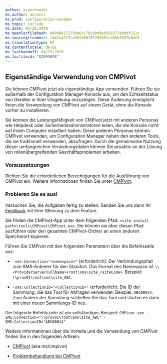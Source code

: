 ```yaml
---
author: aczechowski
ms.author: aaroncz
ms.prod: configuration-manager
ms.topic: include
ms.date: 04/26/2019
ms.openlocfilehash: 880d8417279ba6c176c99d9e0568277e00bf211c
ms.sourcegitcommit: 1442a4717ca362d38101785851cd45b2687b64e5
ms.translationtype: HT
ms.contentlocale: de-DE
ms.lasthandoff: 04/23/2020
ms.locfileid: "82095898"
---
```

## <a name="cmpivot-standalone"></a><a name="bkmk_cmpivot"></a> Eigenständige Verwendung von CMPivot
<!--3555890-->

Sie können CMPivot jetzt als eigenständige App verwenden. Führen Sie sie außerhalb der Configuration Manager-Konsole aus, um den Echtzeitstatus von Geräten in Ihrer Umgebung anzuzeigen. Diese Änderung ermöglicht Ihnen die Verwendung von CMPivot auf einem Gerät, ohne die Konsole vorher zu installieren.

Sie können die Leistungsfähigkeit von CMPivot jetzt mit anderen Personas wie Helpdesk oder Sicherheitsadministratoren teilen, die die Konsole nicht auf ihrem Computer installiert haben. Diese anderen Personas können CMPivot verwenden, um Configuration Manager neben den anderen Tools, die sie traditionell verwenden, abzufragen. Durch die gemeinsame Nutzung dieser umfangreichen Verwaltungsdaten können Sie proaktiv an der Lösung von rollenübergreifenden Geschäftsproblemen arbeiten.

### <a name="prerequisites"></a>Voraussetzungen

Richten Sie die erforderlichen Berechtigungen für die Ausführung von CMPivot ein. Weitere Informationen finden Sie unter [CMPivot](../../../../servers/manage/cmpivot.md#prerequisites).

### <a name="try-it-out"></a>Probieren Sie es aus!

Versuchen Sie, die Aufgaben fertig zu stellen. Senden Sie uns dann Ihr [Feedback](../../../../understand/find-help.md#product-feedback) mit Ihrer Meinung zu dem Feature.

Sie finden die CMPivot-App unter dem folgenden Pfad: `<site install path>\tools\CMPivot\CMPivot.exe`. Sie können sie über diesen Pfad ausführen oder den gesamten CMPivot-Ordner an einen anderen Speicherort kopieren.

Führen Sie CMPivot mit den folgenden Parametern über die Befehlszeile aus:

- `-sms:Connection="<namespace>"` (erforderlich): Der Verbindungspfad zum SMS-Anbieter für den Standort. Das Format des Namespace ist `\\<ProviderServerFullName>\root\sms\site_<siteCode>`. Beispiel: `\\prov01\root\sms\site_ABC`.

- `-sms:CollectionID="<CollectionID>"` (erforderlich): Die ID der Sammlung, die das Tool für Abfragen verwendet. Beispiel: `ABC00014`. Zum Ändern der Sammlung schließen Sie das Tool und starten es dann mit einer neuen Sammlungs-ID neu.

<!-- 
- `-SMS:ConnectionType=WQL` (optional): By default, the tool connects using OData, and automatically falls back to WQL if needed. You can use this parameter to force it to use a WQL connection. 
 -->

Die folgende Befehlszeile ist ein vollständiges Beispiel: `CMPivot.exe -SMS:Connection="\\prov01\root\sms\site_ABC" -SMS:CollectionID="ABC00014"`

Weitere Informationen über die Vorteile und die Verwendung von CMPivot finden Sie in den folgenden Artikeln:

- [CMPivot](../../../../servers/manage/cmpivot.md) (aka.ms/cmpivot) 

- [Problembehandlung bei CMPivot](../../../../servers/manage/cmpivot-tsg.md)  

